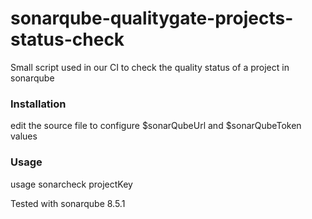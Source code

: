# sonarqube-qualitygate-projects-status-check
Small script used in our CI to check the quality status of a project in sonarqube

### Installation
edit the source file to configure $sonarQubeUrl and $sonarQubeToken values

### Usage
usage sonarcheck projectKey


Tested with sonarqube 8.5.1

